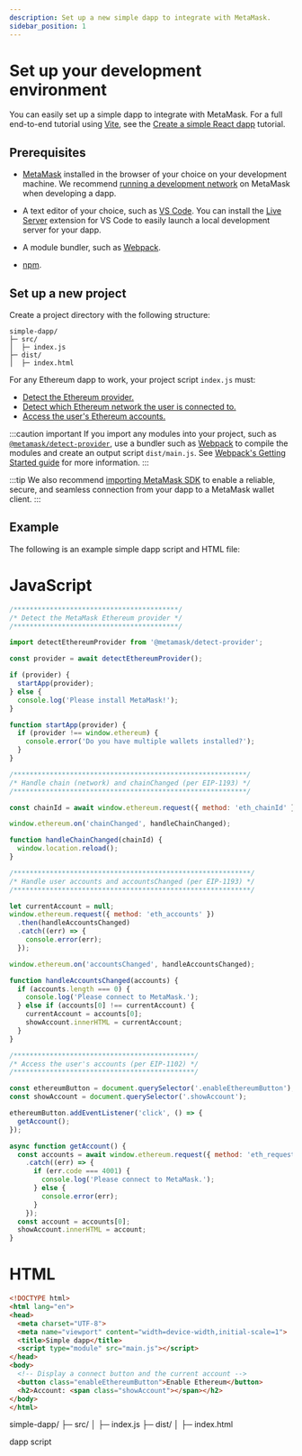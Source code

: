 ```yaml
---
description: Set up a new simple dapp to integrate with MetaMask.
sidebar_position: 1
---
```


# Set up your development environment

You can easily set up a simple dapp to integrate with MetaMask.
For a full end-to-end tutorial using [Vite](https://v3.vitejs.dev/guide/), see the
[Create a simple React dapp](../tutorials/react-dapp-local-state.md) tutorial.

## Prerequisites

- [MetaMask](https://metamask.io/) installed in the browser of your choice on your development
  machine.
  We recommend [running a development network](run-development-network.md) on MetaMask when
  developing a dapp.

- A text editor of your choice, such as [VS Code](https://code.visualstudio.com/).
  You can install the [Live Server](https://marketplace.visualstudio.com/items?itemName=ritwickdey.LiveServer)
  extension for VS Code to easily launch a local development server for your dapp.

- A module bundler, such as [Webpack](https://github.com/webpack/webpack).

- [npm](https://docs.npmjs.com/downloading-and-installing-node-js-and-npm).

## Set up a new project

Create a project directory with the following structure:

```text
simple-dapp/
├─ src/
│  ├─ index.js
├─ dist/
│  ├─ index.html
```

For any Ethereum dapp to work, your project script `index.js` must:

- [Detect the Ethereum provider.](detect-metamask.md)
- [Detect which Ethereum network the user is connected to.](detect-network.md)
- [Access the user's Ethereum accounts.](access-accounts.md)

:::caution important
If you import any modules into your project, such as
[`@metamask/detect-provider`](https://github.com/MetaMask/detect-provider), use a bundler such as
[Webpack](https://github.com/webpack/webpack) to compile the modules and create an output script
`dist/main.js`.
See [Webpack's Getting Started guide](https://webpack.js.org/guides/getting-started/) for more information.
:::

:::tip
We also recommend [importing MetaMask SDK](../how-to/use-sdk/index.md) to enable a reliable, secure,
and seamless connection from your dapp to a MetaMask wallet client.
:::

## Example

The following is an example simple dapp script and HTML file:

<!--tabs-->

# JavaScript

```javascript title="index.js"
/*****************************************/
/* Detect the MetaMask Ethereum provider */
/*****************************************/

import detectEthereumProvider from '@metamask/detect-provider';

const provider = await detectEthereumProvider();

if (provider) {
  startApp(provider);
} else {
  console.log('Please install MetaMask!');
}

function startApp(provider) {
  if (provider !== window.ethereum) {
    console.error('Do you have multiple wallets installed?');
  }
}

/**********************************************************/
/* Handle chain (network) and chainChanged (per EIP-1193) */
/**********************************************************/

const chainId = await window.ethereum.request({ method: 'eth_chainId' });

window.ethereum.on('chainChanged', handleChainChanged);

function handleChainChanged(chainId) {
  window.location.reload();
}

/***********************************************************/
/* Handle user accounts and accountsChanged (per EIP-1193) */
/***********************************************************/

let currentAccount = null;
window.ethereum.request({ method: 'eth_accounts' })
  .then(handleAccountsChanged)
  .catch((err) => {
    console.error(err);
  });

window.ethereum.on('accountsChanged', handleAccountsChanged);

function handleAccountsChanged(accounts) {
  if (accounts.length === 0) {
    console.log('Please connect to MetaMask.');
  } else if (accounts[0] !== currentAccount) {
    currentAccount = accounts[0];
    showAccount.innerHTML = currentAccount;
  }
}

/*********************************************/
/* Access the user's accounts (per EIP-1102) */
/*********************************************/

const ethereumButton = document.querySelector('.enableEthereumButton');
const showAccount = document.querySelector('.showAccount');

ethereumButton.addEventListener('click', () => {
  getAccount();
});

async function getAccount() {
  const accounts = await window.ethereum.request({ method: 'eth_requestAccounts' })
    .catch((err) => {
      if (err.code === 4001) {
        console.log('Please connect to MetaMask.');
      } else {
        console.error(err);
      }
    });
  const account = accounts[0];
  showAccount.innerHTML = account;
}
```

# HTML

```html title="index.html"
<!DOCTYPE html>
<html lang="en">
<head>
  <meta charset="UTF-8">
  <meta name="viewport" content="width=device-width,initial-scale=1">
  <title>Simple dapp</title>
  <script type="module" src="main.js"></script>
</head>
<body>
  <!-- Display a connect button and the current account -->
  <button class="enableEthereumButton">Enable Ethereum</button>
  <h2>Account: <span class="showAccount"></span></h2>
</body>
</html>
```

<!--/tabs-->
simple-dapp/
├─ src/
│  ├─ index.js
├─ dist/
│  ├─ index.html

dapp script
